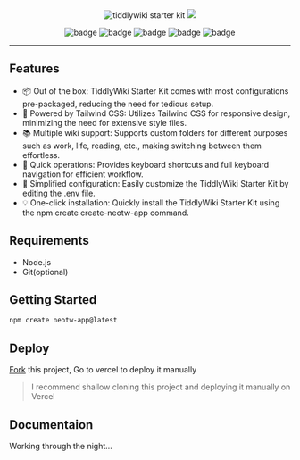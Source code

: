 <center>
    <img src="https://cdn.jsdelivr.net/gh/oeyoews/tiddlywiki-starter-kit@main/img/snapshot02.png" title="tiddlywiki starter kit" class="spotlight rounded-lg" />
    <img src="https://cdn.jsdelivr.net/gh/oeyoews/tiddlywiki-starter-kit@main/img/banner.png"  class="spotlight rounded-lg" />

<!-- <img src="https://img.shields.io/badge/Tiddlywiki5-neotw-green?style=for-the-badge&logo=tiddlywiki"> <img src="https://img.shields.io/badge/dynamic/json?url=https%3A%2F%2Fgithub.com%2Foeyoews%2Ftiddlywiki-starter-kit%2Fraw%2Fmain%2Fpackage.json&query=version&style=for-the-badge&logo=tiddlywiki&label=version"> -->

<img src="https://img.shields.io/badge/tiddlywiki-black?style=flat-square&logo=tiddlywiki&logoColor=white" alt="badge"> <img src="https://img.shields.io/badge/tailwindcss-black?style=flat-square&logo=tailwindcss&logoColor=white" alt="badge"> <img src="https://img.shields.io/badge/nodejs-black?style=flat-square&logo=node.js&logoColor=white" alt="badge"> <img src="https://img.shields.io/badge/docker-black?style=flat-square&logo=docker&logoColor=white" alt="badge"> <img src="https://img.shields.io/badge/typescript-black?style=flat-square&logo=typescript&logoColor=white" alt="badge">

</center>

<!-- > [!TIP]
> 当前版本 (2023/11/22) 进入维护模式，仅遇到重大问题时会进行修复 -->

<!-- > [!WARNING]
> Tiddlywiki 以后在此仓库不会再进行升级 (4c2979286b6836f4331b31649e3d17b7b074ca6f) -->

<!-- > [!IMPORTANT]
> TiddlyWiki starter kit has a large number of plugin dependencies and can be complex. I have done my best to fill in the plugin dependency information and handle any exceptions appropriately. However, it is recommended not to install the plugin separately unless you know how to handle it(bug or error) properly. The tiddlywiki starter kit will prioritize fixing bugs within this wiki under the time management's allowance. It is not fully compatible with other tiddlywiki plugins. It is recommended to use the tiddlywiki starter kit as a base for user -->

<hr>

## Features

- 📦 Out of the box: TiddlyWiki Starter Kit comes with most configurations pre-packaged, reducing the need for tedious setup.
- 🎨 Powered by Tailwind CSS: Utilizes Tailwind CSS for responsive design, minimizing the need for extensive style files.
- 📚️ Multiple wiki support: Supports custom folders for different purposes such as work, life, reading, etc., making switching between them effortless.
- 🚀 Quick operations: Provides keyboard shortcuts and full keyboard navigation for efficient workflow.
- 🔧 Simplified configuration: Easily customize the TiddlyWiki Starter Kit by editing the .env file.
- 💡 One-click installation: Quickly install the TiddlyWiki Starter Kit using the npm create create-neotw-app command.

## Requirements

- Node.js
- Git(optional)

## Getting Started

```bash
npm create neotw-app@latest
```

## Deploy

<!-- https://vercel.com/docs/deploy-button -->
<!-- <a target="_blank" href="https://vercel.com/new/clone?repository-url=https%3A%2F%2Fgithub.com%2Foeyoews%2Ftiddlywiki-starter-kit">
    <img src="https://vercel.com/button" alt="Deploy with Vercel" />
</a> -->

[Fork](https://github.com/oeyoews/tiddlywiki-starter-kit/fork) this project, Go to vercel to deploy it manually

> I recommend shallow cloning this project and deploying it manually on Vercel

## Documentaion

Working through the night...
